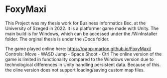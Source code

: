 # FoxyMaxi

This Project was my thesis work for Business Informatics Bsc. at the University of Szeged in 2022.
It is a platformer game made with Unity. The main build is for Windows, which can be accessed under the /WinInstaller folder.
The orginal thesis is under the /Docs folder.

The game played online here: https://papp-marton.github.io/FoxyMaxi/
Controls:
Move - WASD
Jump - Space
Shoot - Ctrl
The online version of the game is limited in functionality compared to the Windows version due to
technological differences in Unity handling persistent data. Because of this. the oline version
does not support loading/saving custom map files.